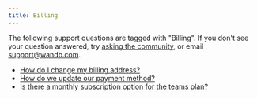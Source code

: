 ```yaml
---
title: Billing 
---
```

The following support questions are tagged with "Billing". If you don't see 
your question answered, try [asking the community](https://community.wandb.ai/), 
or email [support@wandb.com](mailto:support@wandb.com).

- [How do I change my billing address?](change_billing_address.md)
- [How do we update our payment method?](update_payment_method.md)
- [Is there a monthly subscription option for the teams plan?](monthly_subscription_option_teams_plan.md)
